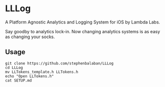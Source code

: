 LLLog
=====

A Platform Agnostic Analytics and Logging System for iOS by Lambda Labs.

Say goodby to analytics lock-in. Now changing analytics systems is as easy as
changing your socks.

## Usage

```
git clone https://github.com/stephenbalaban/LLLog
cd LLLog
mv LLTokens_template.h LLTokens.h
echo "Open LLTokens.h"
cat SETUP.md
```
